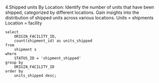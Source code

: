 4.Shipped units By Location: Identify the number of units that have been shipped, categorized by different locations. Gain insights into the distribution of shipped units across various locations.
Units = shipments 
Location = facility
```
select
	ORIGIN_FACILITY_ID,
	count(shipment_id) as units_shipped
from
	shipment s
where
	STATUS_ID = 'shipment_shipped'
group by
	ORIGIN_FACILITY_ID
order by
	units_shipped desc;
```

